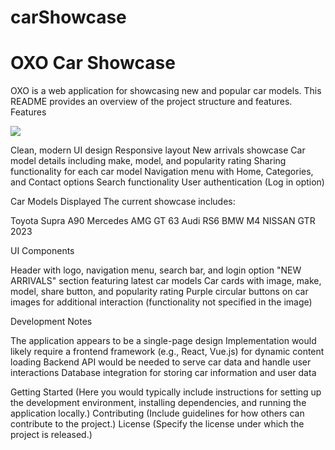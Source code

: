 # carShowcase

# OXO Car Showcase
OXO is a web application for showcasing new and popular car models. This README provides an overview of the project structure and features.
Features

![](../assets/car.PNG)

Clean, modern UI design
Responsive layout
New arrivals showcase
Car model details including make, model, and popularity rating
Sharing functionality for each car model
Navigation menu with Home, Categories, and Contact options
Search functionality
User authentication (Log in option)

Car Models Displayed
The current showcase includes:

Toyota Supra A90
Mercedes AMG GT 63
Audi RS6
BMW M4
NISSAN GTR 2023

UI Components

Header with logo, navigation menu, search bar, and login option
"NEW ARRIVALS" section featuring latest car models
Car cards with image, make, model, share button, and popularity rating
Purple circular buttons on car images for additional interaction (functionality not specified in the image)

Development Notes

The application appears to be a single-page design
Implementation would likely require a frontend framework (e.g., React, Vue.js) for dynamic content loading
Backend API would be needed to serve car data and handle user interactions
Database integration for storing car information and user data

Getting Started
(Here you would typically include instructions for setting up the development environment, installing dependencies, and running the application locally.)
Contributing
(Include guidelines for how others can contribute to the project.)
License
(Specify the license under which the project is released.)
